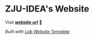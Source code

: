 
# ZJU-IDEA's Website

Visit **[website url](#)** 🚀

_Built with [Lab Website Template](https://greene-lab.gitbook.io/lab-website-template-docs)_
